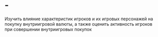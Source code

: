 # -
Изучить влияние характеристик игроков и их игровых персонажей на покупку внутриигровой валюты, а также оценить активность игроков при совершении внутриигровых покупок
